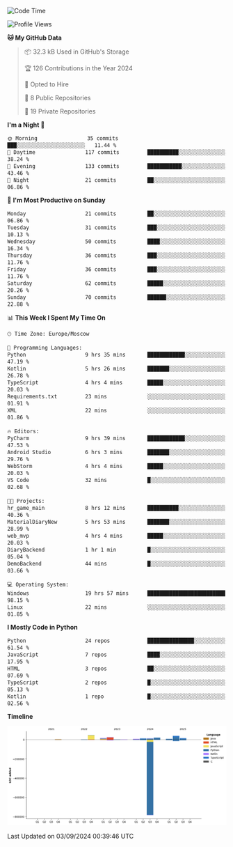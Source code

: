 <!--START_SECTION:waka-->
![Code Time](http://img.shields.io/badge/Code%20Time-503%20hrs%2029%20mins-blue)

![Profile Views](http://img.shields.io/badge/Profile%20Views-9-blue)

**🐱 My GitHub Data** 

> 📦 32.3 kB Used in GitHub's Storage 
 > 
> 🏆 126 Contributions in the Year 2024
 > 
> 💼 Opted to Hire
 > 
> 📜 8 Public Repositories 
 > 
> 🔑 19 Private Repositories 
 > 
**I'm a Night 🦉** 

```text
🌞 Morning                35 commits          ███░░░░░░░░░░░░░░░░░░░░░░   11.44 % 
🌆 Daytime                117 commits         ██████████░░░░░░░░░░░░░░░   38.24 % 
🌃 Evening                133 commits         ███████████░░░░░░░░░░░░░░   43.46 % 
🌙 Night                  21 commits          ██░░░░░░░░░░░░░░░░░░░░░░░   06.86 % 
```
📅 **I'm Most Productive on Sunday** 

```text
Monday                   21 commits          ██░░░░░░░░░░░░░░░░░░░░░░░   06.86 % 
Tuesday                  31 commits          ███░░░░░░░░░░░░░░░░░░░░░░   10.13 % 
Wednesday                50 commits          ████░░░░░░░░░░░░░░░░░░░░░   16.34 % 
Thursday                 36 commits          ███░░░░░░░░░░░░░░░░░░░░░░   11.76 % 
Friday                   36 commits          ███░░░░░░░░░░░░░░░░░░░░░░   11.76 % 
Saturday                 62 commits          █████░░░░░░░░░░░░░░░░░░░░   20.26 % 
Sunday                   70 commits          ██████░░░░░░░░░░░░░░░░░░░   22.88 % 
```


📊 **This Week I Spent My Time On** 

```text
🕑︎ Time Zone: Europe/Moscow

💬 Programming Languages: 
Python                   9 hrs 35 mins       ████████████░░░░░░░░░░░░░   47.19 % 
Kotlin                   5 hrs 26 mins       ███████░░░░░░░░░░░░░░░░░░   26.78 % 
TypeScript               4 hrs 4 mins        █████░░░░░░░░░░░░░░░░░░░░   20.03 % 
Requirements.txt         23 mins             ░░░░░░░░░░░░░░░░░░░░░░░░░   01.91 % 
XML                      22 mins             ░░░░░░░░░░░░░░░░░░░░░░░░░   01.86 % 

🔥 Editors: 
PyCharm                  9 hrs 39 mins       ████████████░░░░░░░░░░░░░   47.53 % 
Android Studio           6 hrs 3 mins        ███████░░░░░░░░░░░░░░░░░░   29.76 % 
WebStorm                 4 hrs 4 mins        █████░░░░░░░░░░░░░░░░░░░░   20.03 % 
VS Code                  32 mins             █░░░░░░░░░░░░░░░░░░░░░░░░   02.68 % 

🐱‍💻 Projects: 
hr_game_main             8 hrs 12 mins       ██████████░░░░░░░░░░░░░░░   40.36 % 
MaterialDiaryNew         5 hrs 53 mins       ███████░░░░░░░░░░░░░░░░░░   28.99 % 
web_mvp                  4 hrs 4 mins        █████░░░░░░░░░░░░░░░░░░░░   20.03 % 
DiaryBackend             1 hr 1 min          █░░░░░░░░░░░░░░░░░░░░░░░░   05.04 % 
DemoBackend              44 mins             █░░░░░░░░░░░░░░░░░░░░░░░░   03.66 % 

💻 Operating System: 
Windows                  19 hrs 57 mins      █████████████████████████   98.15 % 
Linux                    22 mins             ░░░░░░░░░░░░░░░░░░░░░░░░░   01.85 % 
```

**I Mostly Code in Python** 

```text
Python                   24 repos            ███████████████░░░░░░░░░░   61.54 % 
JavaScript               7 repos             ████░░░░░░░░░░░░░░░░░░░░░   17.95 % 
HTML                     3 repos             ██░░░░░░░░░░░░░░░░░░░░░░░   07.69 % 
TypeScript               2 repos             █░░░░░░░░░░░░░░░░░░░░░░░░   05.13 % 
Kotlin                   1 repo              █░░░░░░░░░░░░░░░░░░░░░░░░   02.56 % 
```



**Timeline**

![Lines of Code chart](https://raw.githubusercontent.com/adlemx/adlemx/main/assets/bar_graph.png)


 Last Updated on 03/09/2024 00:39:46 UTC
<!--END_SECTION:waka-->
